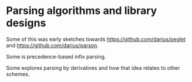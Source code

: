 # Parsing algorithms and library designs

Some of this was early sketches towards
https://github.com/darius/peglet and https://github.com/darius/parson.

Some is precedence-based infix parsing.

Some explores parsing by derivatives and how that idea relates to
other schemes.
